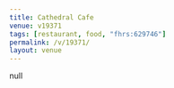 ```yaml
---
title: Cathedral Cafe
venue: v19371
tags: [restaurant, food, "fhrs:629746"]
permalink: /v/19371/
layout: venue
---
```

null